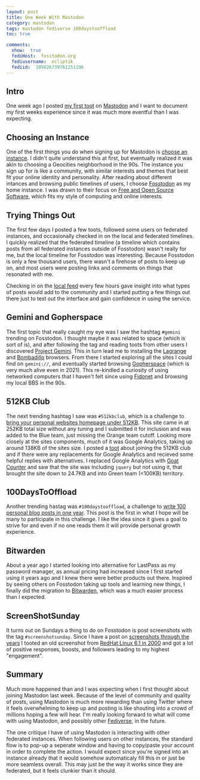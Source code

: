 ```yaml
---
layout: post
title: One Week With Mastodon
category: mastodon
tags: mastodon fediverse 100daystooffload
toc: true

comments:
  show:  true
  fediHost:  fosstodon.org
  fediusername:  ecliptik
  fediid:  105626739761251196
---
```


## Intro

One week ago I posted [my first toot](https://fosstodon.org/@ecliptik/105585397423041642) on [Mastodon](https://joinmastodon.org) and I want to document my first weeks experience since it was much more eventful than I was expecting.

## Choosing an Instance

One of the first things you do when signing up for Mastodon is [choose an instance](https://joinmastodon.org/communities). I didn't quite understand this at first, but eventually realized it was akin to choosing a Geocities neighborhood in the 90s. The instance you sign up for is like a community, with similar interests and themes that best fit your online identity and personality. After reading about different intances and browsing public timelines of users, I choose [Fosstodon](https://hub.fosstodon.org/about/) as my home instance. I was drawn to their focus on [Free and Open Source Software](https://en.wikipedia.org/wiki/Free_and_open-source_software), which fits my style of computing and online interests.

## Trying Things Out

The first few days I posted a few toots, followed some users on federated instances, and occasionally checked in on the local and federated timelines. I quickly realized that the federated timeline (a timeline which contains posts from all federated instances outside of Fosstodon) wasn't really for me, but the local timeline for Fosstodon was interesting. Because Fosstodon is only a few thousand users, there wasn't a firehose of posts to keep up on, and most users were posting links and comments on things that resonated with me.

Checking in on the [local feed](https://fosstodon.org/web/timelines/public/local) every few hours gave insight into what types of posts would add to the community and I started putting a few things out there just to test out the interface and gain confidence in using the service.

## Gemini and Gopherspace

The first topic that really caught my eye was I saw the hashtag `#gemini` trending on Fosstodon. I thought maybe it was related to space (which is sort of is), and after following the tag and reading toots from other users I discovered [Project Gemini](https://gemini.circumlunar.space). This in turn lead me to installing the [Lagrange](https://gmi.skyjake.fi/lagrange/) and [Bombadillo](https://bombadillo.colorfield.space) browsers. From there I started exploring all the sites I could find on `gemini://`, and eventually started browsing [Gopherspace](https://en.wikipedia.org/wiki/Gopher_%28protocol%29) (which is very much alive even in 2021). This re-kindled a curiosity of using networked computers that I haven't felt since using [Fidonet](https://en.wikipedia.org/wiki/FidoNet) and browsing my local BBS in the 90s.

## 512KB Club

The next trending hashtag I saw was `#512kbclub`, which is a challenge to [bring your personal websites homepage under 512KB](https://512kb.club). This site came in at 252KB total size without any tuning and I submitted it for inclusion and was added to the Blue team, just missing the Orange team cutoff. Looking more closely at the sites components, much of it was Google Analytics, taking up around 138KB of the sites size. I posted a [toot](https://fosstodon.org/web/statuses/105600821471040740) about joining the 512KB club and if there were any replacements for Google Analytics and recieved some helpful replies with alternatives. I replaced Google Analytics with [Goat Counter](https://www.goatcounter.com) and saw that the site was including `jquery` but not using it, that brought the site down to 24.7KB and into Green team (<100KB) territory.

## 100DaysToOffload

Another trending hastag was `#100daystooffload`, a challenge to [write 100 personal blog posts in one year](https://100daystooffload.com). This post is the first in what I hope will be many to participate in this challenge. I like the idea since it gives a goal to strive for and even if no one reads them it will provide personal growth experience.

## Bitwarden

About a year ago I started looking into alternative for LastPass as my password manager, as annual pricing had increased since I first started using it years ago and I knew there were better products out there. Inspired by seeing others on Fosstodon taking up tools and learning new things, I finally did the migration to [Bitwarden](https://bitwarden.com), which was a much easier process than I expected.

## ScreenShotSunday

It turns out on Sundays a thing to do on Fosstodon is post screenshots with the tag `#screenshotsunday`. Since I have a post on [screenshots through the years](https://www.ecliptik.com/Screenshots-Over-the-Years/) I tooted an old screenshot from [RedHat Linux 6.1 in 2000](https://fosstodon.org/@ecliptik/105611942604393139) and got a lot of positive responses, boosts, and followers leading to my highest "engagement".

## Summary

Much more happened than and I was expecting when I first thought about joining Mastodon last week. Because of the level of community and quality of posts, using Mastodon is much more rewarding than using Twitter where it feels overwhelming to keep up and posting is like shouting into a crowd of millions hoping a few will hear. I'm really looking forward to what will come with using Mastodon, and possibly other [Fediverse](https://fediverse.party), in the future.

The one critique I have of using Mastodon is interacting with other federated instances. When following users on other instances, the standard flow is to pop-up a seperate window and having to copy/paste your account in order to complete the action. I would expect since you're signed into an instance already that it would somehow automaticaly fill this in or just be more seamless overall. This may just be the way it works since they are federated, but it feels clunkier than it should.
